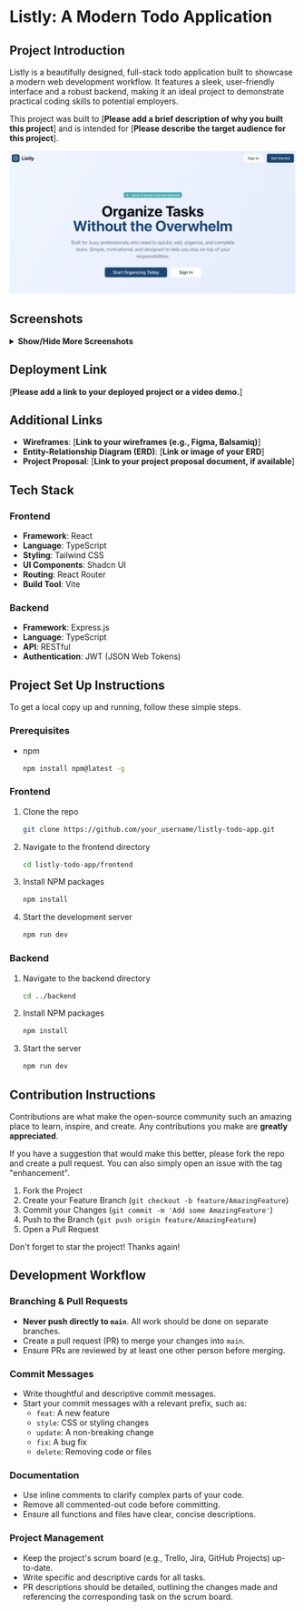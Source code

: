
# Listly: A Modern Todo Application

## Project Introduction

Listly is a beautifully designed, full-stack todo application built to showcase a modern web development workflow. It features a sleek, user-friendly interface and a robust backend, making it an ideal project to demonstrate practical coding skills to potential employers.

This project was built to [**Please add a brief description of why you built this project**] and is intended for [**Please describe the target audience for this project**].

![listly-demo](readme-images/hero.png)


## Screenshots

<details>
  <summary><strong>Show/Hide More Screenshots</strong></summary>


  <p align="center">
    <img src="readme-images/more-info.png" alt="More-info Screenshot" width="600"/>
  </p>
  <p align="center">
    <img src="readme-images/login.png" alt="Login Screenshot" width="600"/>
  </p>
  <p align="center">
    <img src="readme-images/signup.png" alt="Sign up Screenshot" width="600"/>
  </p>
  <p align="center">
    <img src="readme-images/call-to-action.png" alt="Call to action Screenshot" width="600"/>
  </p>

  <!-- Add more screenshots as needed -->
</details>

## Deployment Link

[**Please add a link to your deployed project or a video demo.**]

## Additional Links

- **Wireframes**: [**Link to your wireframes (e.g., Figma, Balsamiq)**]
- **Entity-Relationship Diagram (ERD)**: [**Link or image of your ERD**]
- **Project Proposal**: [**Link to your project proposal document, if available**]

## Tech Stack

### Frontend

- **Framework**: React
- **Language**: TypeScript
- **Styling**: Tailwind CSS
- **UI Components**: Shadcn UI
- **Routing**: React Router
- **Build Tool**: Vite

### Backend

- **Framework**: Express.js
- **Language**: TypeScript
- **API**: RESTful
- **Authentication**: JWT (JSON Web Tokens)

## Project Set Up Instructions

To get a local copy up and running, follow these simple steps.

### Prerequisites

- npm
  ```sh
  npm install npm@latest -g
  ```

### Frontend

1. Clone the repo
   ```sh
   git clone https://github.com/your_username/listly-todo-app.git
   ```
2. Navigate to the frontend directory
   ```sh
   cd listly-todo-app/frontend
   ```
3. Install NPM packages
   ```sh
   npm install
   ```
4. Start the development server
   ```sh
   npm run dev
   ```

### Backend

1. Navigate to the backend directory
   ```sh
   cd ../backend
   ```
2. Install NPM packages
   ```sh
   npm install
   ```
3. Start the server
   ```sh
   npm run dev
   ```

## Contribution Instructions

Contributions are what make the open-source community such an amazing place to learn, inspire, and create. Any contributions you make are **greatly appreciated**.

If you have a suggestion that would make this better, please fork the repo and create a pull request. You can also simply open an issue with the tag "enhancement".

1. Fork the Project
2. Create your Feature Branch (`git checkout -b feature/AmazingFeature`)
3. Commit your Changes (`git commit -m 'Add some AmazingFeature'`)
4. Push to the Branch (`git push origin feature/AmazingFeature`)
5. Open a Pull Request

Don't forget to star the project! Thanks again!

## Development Workflow

### Branching & Pull Requests

- **Never push directly to `main`**. All work should be done on separate branches.
- Create a pull request (PR) to merge your changes into `main`.
- Ensure PRs are reviewed by at least one other person before merging.

### Commit Messages

- Write thoughtful and descriptive commit messages.
- Start your commit messages with a relevant prefix, such as:
  - `feat`: A new feature
  - `style`: CSS or styling changes
  - `update`: A non-breaking change
  - `fix`: A bug fix
  - `delete`: Removing code or files

### Documentation

- Use inline comments to clarify complex parts of your code.
- Remove all commented-out code before committing.
- Ensure all functions and files have clear, concise descriptions.

### Project Management

- Keep the project's scrum board (e.g., Trello, Jira, GitHub Projects) up-to-date.
- Write specific and descriptive cards for all tasks.
- PR descriptions should be detailed, outlining the changes made and referencing the corresponding task on the scrum board. 
